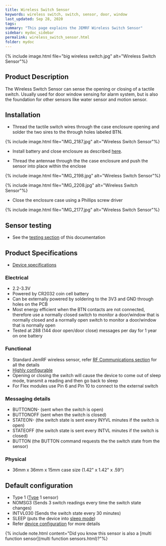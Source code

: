 ```yaml
---
title: Wireless Switch Sensor
keywords: wireless switch, switch, sensor, door, window
last_updated: Sep 28, 2020
tags:  
summary: "This page explains the JEMRF Wireless Switch Sensor"
sidebar: mydoc_sidebar
permalink: wireless_switch_sensor.html
folder: mydoc
---
```


{% include image.html file="big wireless switch.jpg" alt="Wireless Switch Sensor"%}


## Product Description
The Wireless Switch Sensor can sense the opening or closing of a tactile switch. Usually used for door window sensing for alarm system, but is also the foundation for other sensors like water sensor and motion sensor.

## Installation
* Thread the tactile switch wires through the case enclosure opening and solder the two sires to the through holes labeled BTN.

{% include image.html file="IMG_2187.jpg" alt="Wireless Switch Sensor"%} 

* Install battery and close enclosure as described [here](sensor_installation.html).

* Thread the antennae through the the case enclosure and push the sensor into place within the enclose

{% include image.html file="IMG_2198.jpg" alt="Wireless Switch Sensor"%} 

{% include image.html file="IMG_2208.jpg" alt="Wireless Switch Sensor"%} 

* Close the enclosure case using a Phillips screw driver

{% include image.html file="IMG_2177.jpg" alt="Wireless Switch Sensor"%} 


## Sensor testing
* See the [testing section](sensor_testing.html) of this documentation 

## Product Specifications
* [Device specifications](rf_device_specs.html)

### Electrical
* 2.2-3.3V 
* Powered by CR2032 coin cell battery
* Can be externally powered by soldering to the 3V3 and GND through holes on the PCB
* Most energy efficient when the BTN contacts are not connected, therefore use a normally closed switch to monitor a door/window that is normally closed and a normally open switch to monitor a door/window that is normally open
* Tested at 288 (144 door open/door close) messages per day for 1 year on one battery

### Functional
* Standard JemRF wireless sensor, refer [RF Communications section](rf_basics.html) for all the details
* [Highly configurable](configuration_overview.html)
* Opening or closing the switch will cause the device to come out of sleep mode, transmit a reading and then go back to sleep
* For Flex modules use Pin 6 and Pin 10 to connect to the external switch

### Messaging details
* BUTTONON- (sent when the switch is open)
* BUTTONOFF (sent when the switch is closed)
* STATEON- (the switch state is sent every INYVL minutes if the switch is open)
* STATEOFF (the switch state is sent every INTVL minutes if the switch is closed)
* BUTTON (the BUTTON command requests the the switch state from the sensor)

### Physical
* 36mm x 36mm x 15mm case size (1.42" x 1.42" x .59")

## Default configuration
* Type 1 ([Type](types.html) 1 sensor)
* NOMSG3 (Sends 3 switch readings every time the switch state changes)
* INTVL030 (Sends the switch state every 30 minutes)
* SLEEP (puts the device into [sleep mode](sleep_modes.html))
* Refer [device configuration](configuration_overview.html) for more details

{% include note.html content="Did you know this sensor is also a [multi function sensor](multi function sensors.html)?"%}